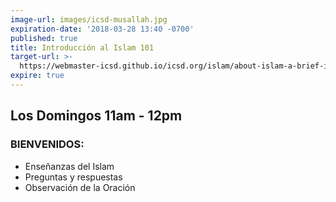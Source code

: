 ```yaml
---
image-url: images/icsd-musallah.jpg
expiration-date: '2018-03-28 13:40 -0700'
published: true
title: Introducción al Islam 101
target-url: >-
  https://webmaster-icsd.github.io/icsd.org/islam/about-islam-a-brief-introduction
expire: true
---
```

## Los Domingos 11am - 12pm

### BIENVENIDOS:
- Enseñanzas del Islam
- Preguntas y respuestas
- Observación de la Oración
